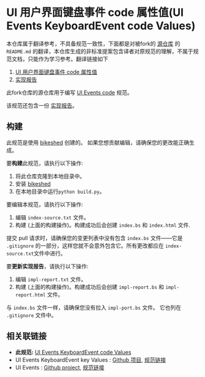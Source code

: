 # UI 用户界面键盘事件 code 属性值(UI Events KeyboardEvent code Values)

本仓库属于翻译参考，不具备规范一致性，下面都是对被fork的 [源仓库](https://github.com/w3c/uievents-code) 的 `README.md` 的翻译，本仓库生成的非标准提案包含译者对原规范的理解，不属于规范文档，只能作为学习参考。翻译链接如下

1. [UI 用户界面键盘事件 code 属性值](https://mangwu.github.io/uievents-code-cn/)
2. [实现报告](https://mangwu.github.io/uievents-code-cn/impl-report.html)

此fork仓库的源仓库用于编写 [UI Events code](https://w3c.github.io/uievents-code/) 规范。

该规范还包含一份 [实现报告](https://w3c.github.io/uievents-code/impl-report.html)。

## 构建

此规范是使用 [bikeshed](https://github.com/tabatkins/bikeshed) 创建的。
如果您想贡献编辑，请确保您的更改能正确生成。

要**构建**此规范，请执行以下操作:

1. 将此仓库克隆到本地目录中。
1. 安装 [bikeshed](https://github.com/tabatkins/bikeshed)
1. 在本地目录中运行`python build.py`。

要编辑本规范，请执行以下操作:

1. 编辑 `index-source.txt` 文件。
2. 构建 (上面的构建操作)。构建成功后会创建 `index.bs` 和 `index.html` 文件.

提交 pull 请求时，请确保您的变更列表中没有包含 `index.bs` 文件——它是
`.gitignore` 的一部分，这样您就不会意外包含它。所有更改都应在
`index-source.txt`文件中进行。

要**更新实现报告**，请执行以下操作:

1. 编辑 `impl-report.txt` 文件。
2. 构建 (上面的构建操作)。构建成功后会创建 `impl-report.bs` 和 `impl-report.html` 文件。

与 `index.bs` 文件一样，请确保您没有拉入 `impl-port.bs` 文件。
它也列在 `.gitignore` 文件中。

## 相关联链接

* <b>此规范:</b> [UI Events KeyboardEvent code Values](https://w3c.github.io/uievents-code/)
* UI Events KeyboardEvent key Values : [Github 项目](https://github.com/w3c/uievents-key/), [规范链接](https://w3c.github.io/uievents-key/)
* UI Events : [Github project](https://github.com/w3c/uievents/), [规范链接](https://w3c.github.io/uievents/)
